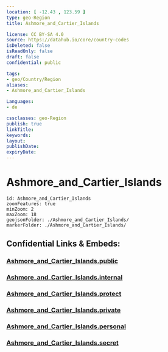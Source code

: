 ```yaml
---
location: [ -12.43 , 123.59 ] 
type: geo-Region
title: Ashmore_and_Cartier_Islands

license: CC BY-SA 4.0
source: https://datahub.io/core/country-codes
isDeleted: false
isReadOnly: false
draft: false
confidential: public

tags:
- geo/Country/Region
aliases:
- Ashmore_and_Cartier_Islands

Languages:
- de

cssclasses: geo-Region
publish: true
linkTitle: 
keywords: 
layout: 
publishDate: 
expiryDate: 
---
```


# Ashmore_and_Cartier_Islands

```leaflet
id: Ashmore_and_Cartier_Islands
zoomFeatures: true 
minZoom: 2 
maxZoom: 18
geojsonFolder: ./Ashmore_and_Cartier_Islands/
markerFolder: ./Ashmore_and_Cartier_Islands/
```


## Confidential Links & Embeds: 

### [Ashmore_and_Cartier_Islands.public](/_public/\Earth\Continent\Australia\Australia\CountiesAshmore_and_Cartier_Islands.public.md) 

### [Ashmore_and_Cartier_Islands.internal](/_internal/\Earth\Continent\Australia\Australia\CountiesAshmore_and_Cartier_Islands.internal.md) 

### [Ashmore_and_Cartier_Islands.protect](/_protect/\Earth\Continent\Australia\Australia\CountiesAshmore_and_Cartier_Islands.protect.md) 

### [Ashmore_and_Cartier_Islands.private](/_private/\Earth\Continent\Australia\Australia\CountiesAshmore_and_Cartier_Islands.private.md) 

### [Ashmore_and_Cartier_Islands.personal](/_personal/\Earth\Continent\Australia\Australia\CountiesAshmore_and_Cartier_Islands.personal.md) 

### [Ashmore_and_Cartier_Islands.secret](/_secret/\Earth\Continent\Australia\Australia\CountiesAshmore_and_Cartier_Islands.secret.md)

